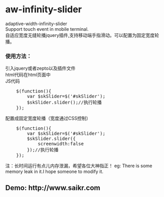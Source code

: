 # aw-infinity-slider
adaptive-width-infinity-slider<br>
Support touch event in mobile terminal.<br>
自适应宽度无缝轮播jquery插件,支持移动端手指滑动。可以配置为固定宽度轮播。

<h3>使用方法：</h3>
引入jquery或者zepto以及插件文件<br>
html代码在html页面中<br>
JS代码<br>
<div class="highlight highlight-text-shell-session">
<pre>
	$(function(){
        var $skSlider=$('#skSlider');
        $skSlider.slider();//执行轮播
    });
</pre>
</div>
配置成固定宽度轮播（宽度通过CSS控制）<br>
<div class="highlight highlight-text-shell-session">
<pre>
	$(function(){
        var $skSlider=$('#skSlider');
        $skSlider.slider({
			screenwidth:false
		});//执行轮播
    });
</pre>
</div>

注：长时间运行有点儿内存泄漏，希望各位大神指正！
eg: There is some memory leak in it.I hope someone to modify it.

<h2>Demo: http://www.saikr.com</h2>
